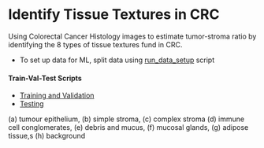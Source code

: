 # Identify Tissue Textures in CRC

Using Colorectal Cancer Histology images to estimate tumor-stroma ratio by identifying the 8 types of tissue textures fund in CRC.

- To set up data for ML, split data using [run_data_setup](./run_data_setup.py) script

#### Train-Val-Test Scripts
- [Training and Validation](./train.py)
- [Testing](./test.py)


(a) tumour epithelium,
(b) simple stroma,
(c) complex stroma
(d) immune cell conglomerates,
(e) debris and mucus,
(f) mucosal glands,
(g) adipose tissue,s
(h) background